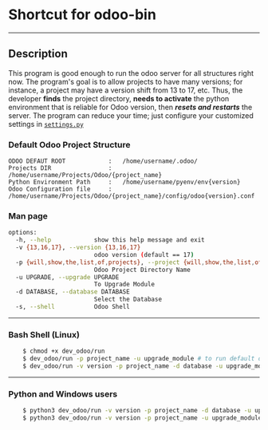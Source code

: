 # Shortcut for odoo-bin
***
## Description

This program is good enough to run the odoo server for all structures right now. The program's goal is to allow projects to have many versions; for instance, a project may have a version shift from 13 to 17, etc. Thus, the developer **finds** the project directory, **needs to activate** the python environment that is reliable for Odoo version, then **_resets and restarts_** the server. The program can reduce your time; just configure your customized settings in [```settings.py```](settings.py)


### Default Odoo Project Structure
```
ODOO DEFAUT ROOT            :   /home/username/.odoo/
Projects DIR                :   /home/username/Projects/Odoo/{project_name}
Python Environment Path     :   /home/username/pyenv/env{version}
Odoo Configuration file     :   /home/username/Projects/Odoo/{project_name}/config/odoo{version}.conf
```

### Man page
```bash
options:
  -h, --help            show this help message and exit
  -v {13,16,17}, --version {13,16,17}
                        odoo version (default == 17)
  -p {will,show,the,list,of,projects}, --project {will,show,the,list,of,projects}
                        Odoo Project Directory Name
  -u UPGRADE, --upgrade UPGRADE
                        To Upgrade Module
  -d DATABASE, --database DATABASE
                        Select the Database
  -s, --shell           Odoo Shell

```
***

### Bash Shell (Linux)
```bash
    $ chmod +x dev_odoo/run
    $ dev_odoo/run -p project_name -u upgrade_module # to run default odoo version
    $ dev_odoo/run -v version -p project_name -d database -u upgrade_module -s # odoo shell
```
***
### Python and Windows users
```bash
    $ python3 dev_odoo/run -v version -p project_name -d database -u upgrade_module -s 
    $ python3 dev_odoo/run -v version -p project_name -u upgrade_module 
```
